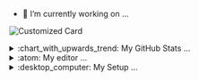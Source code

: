 - 🔭 I’m currently working on ...

![Customized Card](https://github-readme-stats-git-main-mahele.vercel.app/api/pin?username=leonmartinhess&repo=toolwebsite&theme=transparent)



<details>
  <summary>:chart_with_upwards_trend: My GitHub Stats ...</summary>
  <br>
  
  <img align="center" alt="stats" src="https://github-readme-stats-git-main-mahele.vercel.app/api?username=leonmartinhess&show_icons=true&theme=transparent"/>
  
  <img align="center" alt="stats" src="https://github-readme-stats-git-main-mahele.vercel.app/api/top-langs/?username=leonmartinhess&layout=compact&theme=transparent"/>
  
</details>  




<details>
  <summary>:atom: My editor ...</summary>
  <br>
  

  ![Visual Studio Code](https://img.shields.io/badge/Visual%20Studio%20Code-0078d7.svg?style=for-the-badge&logo=visual-studio-code&logoColor=white)
  >
  >Atom One Dark Theme
  >
  >vscode-icons
  >
  >Firacode Font
  >
  >Live Server
  >
  >GitLens

</details>



<details>
  
  <summary>:desktop_computer: My Setup ...</summary>
  <br>
  
  ![Windows 11](https://img.shields.io/badge/Windows%2011-%230079d5.svg?style=for-the-badge&logo=Windows%2011&logoColor=white)
  >
  > Kolink Observatory Lite Mesh
  >
  > Intel® Core™ i5-12400F
  >
  > Gigabyte GeForce RTX 3060 EAGLE OC
  >
  > Gigabyte B660 GAMING X DDR4
  >
  > Corsair Vengeance LPX 16GB (2x8GB) DDR4 3600MHz
  >
  > WD_BLACK SN850X 1TB
  >
  > Samsung SSD 840 EVO 120GB
  >
  > 2x LG Ultragear™ 27GP850P-B
  > 
  > Roccat Vulcan TKL Pro
  > 
  > Roccat Kain 100
  > 
  > HyperX Cloud Alpha, Simgot EW200

</details>













<!--
**mahelez/mahelez** is a ✨ _special_ ✨ repository because its `README.md` (this file) appears on your GitHub profile.

Here are some ideas to get you started:

- 🔭 I’m currently working on ...
- 🌱 I’m currently learning ...
- 👯 I’m looking to collaborate on ...
- 🤔 I’m looking for help with ...
- 💬 Ask me about ...
- 📫 How to reach me: ...
- 😄 Pronouns: ...
- ⚡ Fun fact: ...
-->
